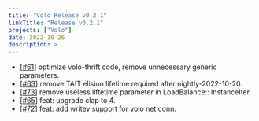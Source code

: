 ```yaml
---
title: "Volo Release v0.2.1"
linkTitle: "Release v0.2.1"
projects: ["Volo"]
date: 2022-10-26
description: >
---
```


- [[#61](https://github.com/cloudwego/volo/pull/61)] optimize volo-thrift code, remove unnecessary generic parameters.
- [[#63](https://github.com/cloudwego/volo/pull/63)] remove TAIT elision lifetime required after nightly-2022-10-20.
- [[#73](https://github.com/cloudwego/volo/pull/73)] remove useless liftetime parameter in LoadBalance:: InstanceIter.
- [[#65](https://github.com/cloudwego/volo/pull/65)] feat: upgrade clap to 4.
- [[#72](https://github.com/cloudwego/volo/pull/72)] feat: add writev support for volo net conn.
